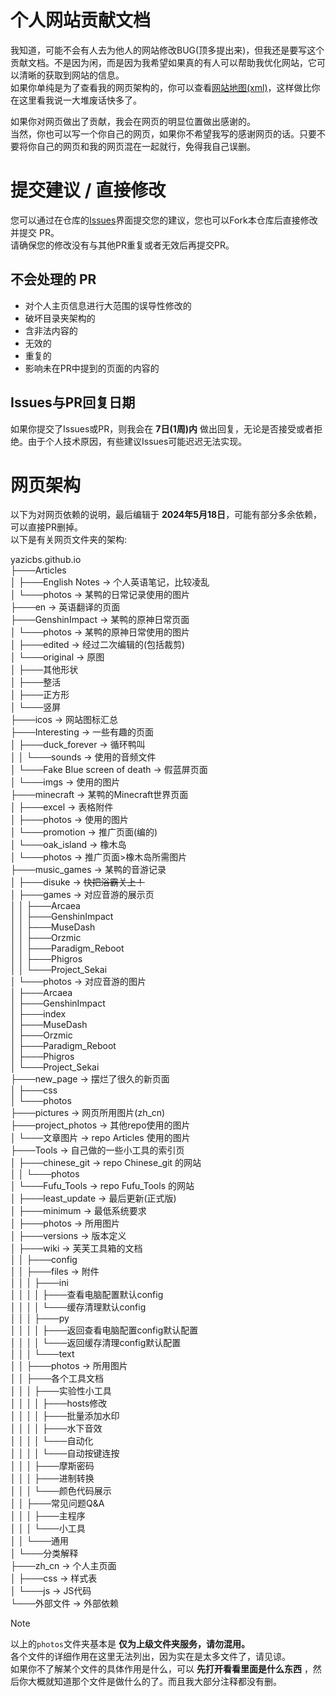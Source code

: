 # 个人网站贡献文档
我知道，可能不会有人去为他人的网站修改BUG(顶多提出来)，但我还是要写这个贡献文档。不是因为闲，而是因为我希望如果真的有人可以帮助我优化网站，它可以清晰的获取到网站的信息。  
如果你单纯是为了查看我的网页架构的，你可以查看[网站地图(xml)](https://github.com/DuckDuckStudio/yazicbs.github.io/blob/main/sitemap.xml)，这样做比你在这里看我说一大堆废话快多了。  

如果你对网页做出了贡献，我会在网页的明显位置做出感谢的。  
当然，你也可以写一个你自己的网页，如果你不希望我写的感谢网页的话。只要不要将你自己的网页和我的网页混在一起就行，免得我自己误删。  

# 提交建议 / 直接修改
您可以通过在仓库的[Issues](https://github.com/DuckDuckStudio/yazicbs.github.io/issues)界面提交您的建议，您也可以Fork本仓库后直接修改并提交 PR。  
请确保您的修改没有与其他PR重复或者无效后再提交PR。  

## 不会处理的 PR
- 对个人主页信息进行大范围的误导性修改的
- 破坏目录夹架构的
- 含非法内容的
- 无效的
- 重复的
- 影响未在PR中提到的页面的内容的

## Issues与PR回复日期
如果你提交了Issues或PR，则我会在 **7日(1周)内** 做出回复，无论是否接受或者拒绝。由于个人技术原因，有些建议Issues可能迟迟无法实现。  

# 网页架构
以下为对网页依赖的说明，最后编辑于 **2024年5月18日**，可能有部分多余依赖，可以直接PR删掉。  
以下是有关网页文件夹的架构:  

yazicbs.github.io  
├───Articles  
│   ├───English Notes → 个人英语笔记，比较凌乱  
│   └───photos → 某鸭的日常记录使用的图片  
├───en → 英语翻译的页面  
├───GenshinImpact → 某鸭的原神日常页面  
│   └───photos → 某鸭的原神日常使用的图片  
│       ├───edited → 经过二次编辑的(包括裁剪)  
│       └───original → 原图  
│           ├───其他形状  
│           ├───整活  
│           ├───正方形  
│           └───竖屏  
├───icos → 网站图标汇总  
├───Interesting → 一些有趣的页面  
│   ├───duck_forever → 循环鸭叫  
│   │   └───sounds → 使用的音频文件  
│   └───Fake Blue screen of death → 假蓝屏页面  
│       └───imgs → 使用的图片  
├───minecraft → 某鸭的Minecraft世界页面  
│   ├───excel → 表格附件  
│   ├───photos → 使用的图片  
│   └───promotion → 推广页面(编的)  
│       └───oak_island → 橡木岛  
│           └───photos → 推广页面>橡木岛所需图片  
├───music_games → 某鸭的音游记录  
│   ├───disuke → ~~快把浴霸关上！~~  
│   ├───games → 对应音游的展示页  
│   │   ├───Arcaea  
│   │   ├───GenshinImpact  
│   │   ├───MuseDash  
│   │   ├───Orzmic  
│   │   ├───Paradigm_Reboot  
│   │   ├───Phigros  
│   │   └───Project_Sekai  
│   └───photos → 对应音游的图片  
│       ├───Arcaea  
│       ├───GenshinImpact  
│       ├───index  
│       ├───MuseDash  
│       ├───Orzmic  
│       ├───Paradigm_Reboot  
│       ├───Phigros  
│       └───Project_Sekai  
├───new_page → 摆烂了很久的新页面  
│   ├───css  
│   └───photos  
├───pictures → 网页所用图片(zh_cn)  
├───project_photos → 其他repo使用的图片  
│   └───文章图片 → repo Articles 使用的图片  
├───Tools → 自己做的一些小工具的索引页  
│   ├───chinese_git → repo Chinese_git 的网站  
│   │   └───photos  
│   └───Fufu_Tools → repo Fufu_Tools 的网站  
│       ├───least_update → 最后更新(正式版)  
│       ├───minimum → 最低系统要求  
│       ├───photos → 所用图片  
│       ├───versions → 版本定义  
│       ├───wiki → 芙芙工具箱的文档  
│       │   ├───config  
│       │   ├───files → 附件  
│       │   │   ├───ini  
│       │   │   │   ├───查看电脑配置默认config  
│       │   │   │   └───缓存清理默认config  
│       │   │   ├───py  
│       │   │   │   ├───返回查看电脑配置config默认配置  
│       │   │   │   └───返回缓存清理config默认配置  
│       │   │   └───text  
│       │   ├───photos → 所用图片  
│       │   ├───各个工具文档  
│       │   │   ├───实验性小工具  
│       │   │   │   ├───hosts修改  
│       │   │   │   ├───批量添加水印  
│       │   │   │   ├───水下音效  
│       │   │   │   └───自动化  
│       │   │   │       └───自动按键连按  
│       │   │   ├───摩斯密码  
│       │   │   ├───进制转换  
│       │   │   └───颜色代码展示  
│       │   ├───常见问题Q&A  
│       │   │   ├───主程序  
│       │   │   └───小工具  
│       │   └───通用  
│       └───分类解释  
├───zh_cn → 个人主页面  
│   ├───css → 样式表  
│   └───js → JS代码  
└───外部文件 → 外部依赖  

> [!NOTE]
> 以上的`photos`文件夹基本是 **仅为上级文件夹服务，请勿混用。**  
> 各个文件的详细作用在这里无法列出，因为实在是太多文件了，请见谅。  
> 如果你不了解某个文件的具体作用是什么，可以 **先打开看看里面是什么东西** ，然后你大概就知道那个文件是做什么的了。而且我大部分注释都没有删。  

